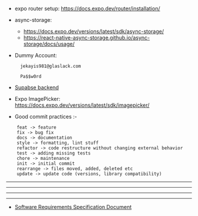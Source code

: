 - expo router setup: https://docs.expo.dev/router/installation/
- async-storage: 
    - https://docs.expo.dev/versions/latest/sdk/async-storage/
    - https://react-native-async-storage.github.io/async-storage/docs/usage/

- Dummy Account:

        jekayis981@glaslack.com
        
        Pa$$w0rd    

- [Supabse backend](https://supabase.com/docs/reference/javascript/initializing) 

- Expo ImagePicker: https://docs.expo.dev/versions/latest/sdk/imagepicker/

- Good commit practices :-

```
    feat -> feature
    fix -> bug fix
    docs -> documentation
    style -> formatting, lint stuff
    refactor -> code restructure without changing external behavior
    test -> adding missing tests
    chore -> maintenance
    init -> initial commit
    rearrange -> files moved, added, deleted etc
    update -> update code (versions, library compatibility)
```

---
---
---
---

- [Software Requirements Specification Document](/System%20Design%20Flows/SRS.md)
